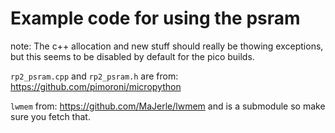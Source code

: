 # Example code for using the psram

note: The c++ allocation and new stuff should really be thowing exceptions, but this seems to be disabled by default for the pico builds.

`rp2_psram.cpp` and `rp2_psram.h` are from: https://github.com/pimoroni/micropython

`lwmem` from: https://github.com/MaJerle/lwmem and is a submodule so make sure you fetch that.


